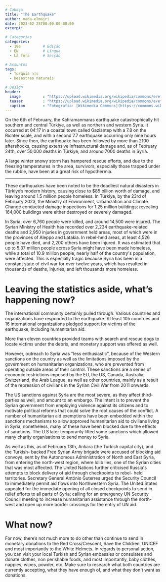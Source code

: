 ```yaml
---
# Cabeça
title: "The Earthquake"
author: nada-elmajri
date: 2023-02-25T00:00:00-00:00
excerpt:

# Categorias
categories:
  - 18e          # Edição
  - EN           # Língua
  - Lá fora      # Secção

# Assuntos
tags:
  - Turquia 🇹🇷
  - Desastres naturais

# Design
header:
  image          : "https://upload.wikimedia.org/wikipedia/commons/e/ef/2023_Turkey_Earthquake_Damage.jpg"
  teaser         : "https://upload.wikimedia.org/wikipedia/commons/e/ef/2023_Turkey_Earthquake_Damage.jpg"
  caption        : "Fotografia: [Wikimedia Commons](https://commons.wikimedia.org/wiki/File:2023_Turkey_Earthquake_Damage.jpg)"
---
```


On the 6th of February, the Kahramanmaras earthquake catastrophically hit southern and central Türkiye, as well as northern and western Syria. It occurred at 04:17 in a coastal town called Gaziantep with a 7.8 on the Richter scale, and with a second 7.7 earthquake occurring only nine hours later. Since then, the earthquake has been followed by more than 2100 aftershocks, causing extensive infrastructural damage and, as of February 24th, over 50,000 deaths in Türkiye, and around 7000 deaths in Syria.

A large winter snowy storm has hampered rescue efforts, and due to the freezing temperatures in the area, survivors, especially those trapped under the rubble, have been at a great risk of hypothermia.

---

These earthquakes have been noted to be the deadliest natural disasters in Türkiye’s modern history, causing close to $85 billion worth of damage, and leaving around 1.5 million people homeless. In Türkiye, by the 23rd of February 2023, the Ministry of Environment, Urbanization and Climate Change conducted damage inspections for 1.25 million buildings; revealing 164,000 buildings were either destroyed or severely damaged.

In Syria, over 6,760 people were killed, and around 14,500 were injured. The Syrian Ministry of Health has recorded over 2,234 earthquake-related deaths and 2,950 injuries in government held areas, most of which were in the provinces of Aleppo and Latakia. In rebel-held areas, at least 4,526 people have died, and 2,200 others have been injured. It was estimated that up to 5.37 million people across Syria might have been made homeless, while a total of 10.9 million people, nearly half of the country's population, were affected. This is especially tragic because Syria has been in a constant state of civil war for over twelve years, which has resulted in thousands of deaths, injuries, and left thousands more homeless.

# Leaving the statistics aside, what’s happening now?

The international community certainly pulled through. Various countries and organizations have responded to the earthquake. At least 105 countries and 16 international organizations pledged support for victims of the earthquake, including humanitarian aid.

More than eleven countries provided teams with search and rescue dogs to locate victims under the debris, and monetary support was offered as well.

However, outreach to Syria was "less enthusiastic", because of the Western sanctions on the country as well as the limitations imposed by the government on humanitarian organizations, who are prevented from operating outside areas of their control. These sanctions are a series of economic restrictions imposed by the EU, the US, Canada, Australia, Switzerland, the Arab League, as well as other countries, mainly as a result of the repression of civilians in the Syrian Civil War from 2011 onwards.

The US sanctions against Syria are the most severe, as they affect third-parties as well, and amount to an embargo. The intent is to prevent the Syrian government from employing violence against its citizens and to motivate political reforms that could solve the root causes of the conflict. A number of humanitarian aid exemptions have been embedded within the sanctions mechanisms to allow approved humanitarian aid to civilians living in Syria; nonetheless, many of these have been blocked due to the effects of sanctions. The U.S later temporarily lifted some sanctions which allowed many charity organisations to send money to Syria.

As well as this, as of February 13th, Ankara (the Turkish capital city), and the Turkish- backed Free Syrian Army brigade were accused of blocking aid convoys, sent by the Autonomous Administration of North and East Syria, from entering the north-west region, where Idlib lies, one of the Syrian cities that was most affected. The United Nations further criticised Russia's attempts to block delivery of aid through checkpoints to rebel- held territories. Secretary General António Guterres urged the Security Council to immediately permit aid flows into Northwestern Syria. The United States appealed for the immediate opening of all closed checkpoints to send in relief efforts to all parts of Syria; calling for an emergency UN Security Council meeting to increase humanitarian assistance through the north- west and open up more border crossings for the entry of UN aid.

# What now?

For now, there’s not much more to do other than continue to send in monetary donations to the Red Cross/Crescent, Save the Children, UNICEF and most importantly to the White Helmets. In regards to personal action, you can visit your local Turkish and Syrian embassies or consulates and donate clothes, non perishable foods, and most importantly, baby clothes, nappies, wipes, powder, etc. Make sure to research what both countries are currently accepting, what they have enough of, and what they don't want as donations.